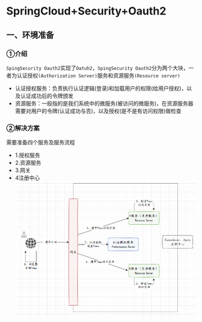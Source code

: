 # SpringCloud+Security+Oauth2
## 一、环境准备
### ①介绍
`SpingSecurity Oauth2`实现了`Oatuh2`，`SpingSecurity Oauth2`分为两个大块，一者为认证授权`(Authorization Server)`服务和资源服务`(Resource server)`
- 认证授权服务：负责执行认证逻辑(登录)和加载用户的权限(给用户授权)，以及认证成功后的令牌颁发
- 资源服务：一般指的是我们系统中的微服务(被访问的微服务)，在资源服务器需要对用户的令牌(认证成功与否)，以及授权(是不是有访问权限)做检查
### ②解决方案
需要准备四个服务及服务流程
- 1.授权服务
- 2.资源服务
- 3.网关
- 4注册中心
![服务流程](ReadMeNotes/service-flow.png)
